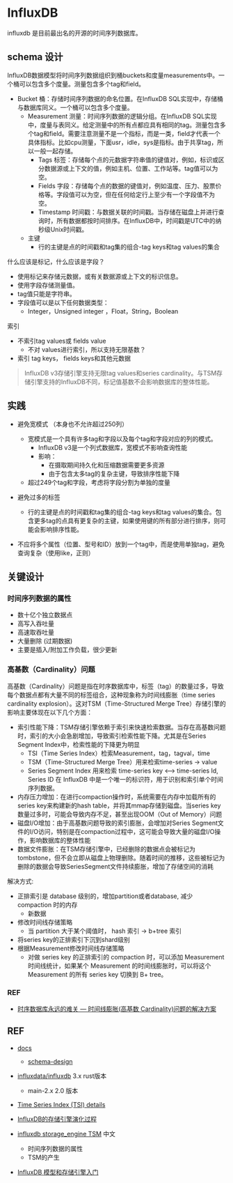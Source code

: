 # InfluxDB

influxdb 是目前最出名的开源的时间序列数据库。

## schema 设计

InfluxDB数据模型将时间序列数据组织到桶buckets和度量measurements中。一个桶可以包含多个度量。测量包含多个tag和field。

- Bucket 桶：存储时间序列数据的命名位置。在InfluxDB SQL实现中，存储桶与数据库同义。一个桶可以包含多个度量。
    - Measurement 测量：时间序列数据的逻辑分组。在InfluxDB SQL实现中，度量与表同义。给定测量中的所有点都应具有相同的tag。测量包含多个tag和field。需要注意测量不是一个指标，而是一类，field才代表一个具体指标。比如cpu测量，下面usr，idle，sys是指标。由于共享tag，所以一般一起存储。
        - Tags 标签：存储每个点的元数据字符串值的键值对，例如，标识或区分数据源或上下文的值，例如主机、位置、工作站等。tag值可以为空。
        - Fields 字段：存储每个点的数据的键值对，例如温度、压力、股票价格等。字段值可以为空，但在任何给定行上至少有一个字段值不为空。
        - Timestamp 时间戳：与数据关联的时间戳。当存储在磁盘上并进行查询时，所有数据都按时间排序。在InfluxDB中，时间戳是UTC中的纳秒级Unix时间戳。
    - 主键
      - 行的主键是点的时间戳和tag集的组合-tag keys和tag values的集合

什么应该是标记，什么应该是字段？
- 使用标记来存储元数据，或有关数据源或上下文的标识信息。
- 使用字段存储测量值。
- tag值只能是字符串。
- 字段值可以是以下任何数据类型：
  - Integer，Unsigned integer ，Float，String，Boolean


索引
- 不索引tag values或 fields value
  - 不对 values进行索引，所以支持无限基数？
- 索引 tag keys， fields keys和其他元数据

> InfluxDB v3存储引擎支持无限tag values和series cardinality。与TSM存储引擎支持的InfluxDB不同，标记值基数不会影响数据库的整体性能。



## 实践

- 避免宽模式 （本身也不允许超过250列）
  - 宽模式是一个具有许多tag和字段以及每个tag和字段对应的列的模式。
    - InfluxDB v3是一个列式数据库，宽模式不影响查询性能
    - 影响：
      - 在摄取期间持久化和压缩数据需要更多资源
      - 由于包含太多tag的复杂主键，导致排序性能下降
  - 超过249个tag和字段，考虑将字段分割为单独的度量

- 避免过多的标签
  - 行的主键是点的时间戳和tag集的组合-tag keys和tag values的集合。包含更多tag的点具有更复杂的主键，如果使用键的所有部分进行排序，则可能会影响排序性能。

-  不应将多个属性（位置、型号和ID）放到一个tag中，而是使用单独tag，避免查询复杂（使用like，正则）

## 关键设计

###  时间序列数据的属性

- 数十亿个独立数据点
- 高写入吞吐量
- 高速取吞吐量
- 大量删除 (过期数据)
- 主要是插入/附加工作负载，很少更新

### 高基数（Cardinality）问题
高基数（Cardinality）问题是指在时序数据库中，标签（tag）的数量过多，导致每个数据点都有大量不同的标签组合，这种现象称为时间线膨胀（time series cardinality explosion）。这对TSM（Time-Structured Merge Tree）存储引擎的影响主要体现在以下几个方面：

- 索引性能下降：TSM存储引擎依赖于索引来快速检索数据。当存在高基数问题时，索引的大小会急剧增加，导致索引检索性能下降。尤其是在Series Segment Index中，检索性能的下降更为明显
  - TSI（Time Series Index）检索Measurement，tag，tagval，time
  - TSM（Time-Structured Merge Tree）用来检索time-series -> value
  - Series Segment Index 用来检索 time-series key <–> time-series Id, Series ID 在 InfluxDB 中是一个唯一的标识符，用于识别和索引单个时间序列数据。
- 内存压力增加：在进行compaction操作时，系统需要在内存中加载所有的series key来构建新的hash table，并将其mmap存储到磁盘。当series key数量过多时，可能会导致内存不足，甚至出现OOM（Out of Memory）问题
- 磁盘I/O增加：由于高基数问题导致的索引膨胀，会增加对Series Segment文件的I/O访问，特别是在compaction过程中，这可能会导致大量的磁盘I/O操作，影响数据库的整体性能
- 数据文件膨胀：在TSM存储引擎中，已经删除的数据点会被标记为tombstone，但不会立即从磁盘上物理删除。随着时间的推移，这些被标记为删除的数据会导致SeriesSegment文件持续膨胀，增加了存储空间的消耗


解决方式:
- 正排索引是 database 级别的，增加partition或者database, 减少 compaction 时的内存
  - 新数据
- 修改时间线存储策略
  - 当 partition 大于某个阈值时， hash 索引 ->  b+tree 索引
- 将series key的正排索引下沉到shard级别
- 根据Measurement修改时间线存储策略
  - 对做 series key 的正排索引的 compaction 时，可以添加 Measurement 时间线统计，如果某个 Measurement 的时间线膨胀时，可以将这个 Measurement 的所有 series key 切换到 B+ tree。


### REF
- [时序数据库永远的难关 — 时间线膨胀(高基数 Cardinality)问题的解决方案](https://developer.aliyun.com/article/786289)



## REF
- [docs](https://docs.influxdata.com/)
    - [schema-design](https://docs.influxdata.com/influxdb/clustered/write-data/best-practices/schema-design/)
- [influxdata/influxdb](https://github.com/influxdata/influxdb) 3.x rust版本 
  - main-2.x  2.0 版本
- [Time Series Index (TSI) details](https://docs.influxdata.com/influxdb/v1/concepts/tsi-details/)
- [InfluxDB的存储引擎演化过程](https://developer.aliyun.com/article/727640)
  


- [influxdb storage_engine TSM](https://jasper-zhang1.gitbooks.io/influxdb/content/Concepts/storage_engine.html) 中文
  - 时间序列数据的属性
  - TSM的产生

- [InfluxDB 模型和存储引擎入门](http://47.241.45.216/2022/03/17/InfluxDB-%E7%9B%B8%E5%85%B3%E6%9D%90%E6%96%99/)